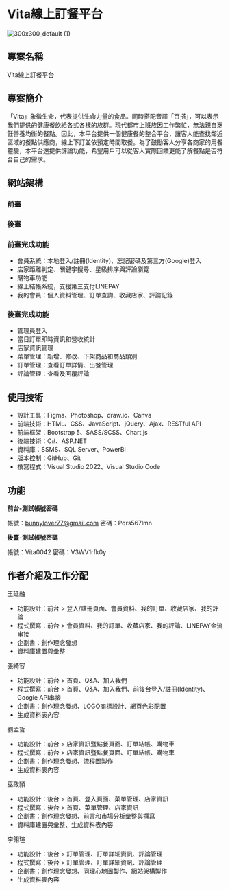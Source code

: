 # Vita線上訂餐平台

![300x300_default (1)](https://github.com/ezMarshall/msit59-vita/assets/46256884/5848b63f-b4e6-4d1e-a08c-6dc1a0adf3af)

## 專案名稱

Vita線上訂餐平台

## 專案簡介

「Vita」象徵生命，代表提供生命力量的食品。同時搭配音譯「百搭」，可以表示我們提供的健康餐飲給各式各樣的族群。現代都市上班族因工作繁忙，無法親自烹飪營養均衡的餐點。因此，本平台提供一個健康餐的整合平台，讓客人能查找鄰近區域的餐點供應商，線上下訂並依預定時間取餐。為了鼓勵客人分享各商家的用餐體驗，本平台還提供評論功能，希望用戶可以從客人實際回饋更能了解餐點是否符合自己的需求。

## 網站架構

### 前臺

### 後臺

### 前臺完成功能

- 會員系統：本地登入/註冊(Identity)、忘記密碼及第三方(Google)登入
- 店家距離判定、關鍵字搜尋、星級排序與評論瀏覽
- 購物車功能
- 線上結帳系統，支援第三支付LINEPAY
- 我的會員：個人資料管理、訂單查詢、收藏店家、評論記錄

### 後臺完成功能

- 管理員登入
- 當日訂單即時資訊和營收統計
- 店家資訊管理
- 菜單管理：新增、修改、下架商品和商品類別
- 訂單管理：查看訂單詳情、出餐管理
- 評論管理：查看及回覆評論

## 使用技術

- 設計工具：Figma、Photoshop、draw.io、Canva
- 前端技術：HTML、CSS、JavaScript、jQuery、Ajax、RESTful API
- 前端框架：Bootstrap 5、SASS/SCSS、Chart.js
- 後端技術：C#、ASP.NET
- 資料庫：SSMS、SQL Server、PowerBI
- 版本控制：GitHub、Git
- 撰寫程式：Visual Studio 2022、Visual Studio Code

## 功能

**前台-測試帳號密碼**

帳號：[bunnylover77@gmail.com](mailto:bunnylover77@gmail.com) 密碼：Pqrs567lmn

**後臺-測試帳號密碼**

帳號：Vita0042 密碼：V3WV1rfk0y

## **作者介紹及工作分配**

王延融

- 功能設計：前台 > 登入/註冊頁面、會員資料、我的訂單、收藏店家、我的評論
- 程式撰寫：前台 > 會員資料、我的訂單、收藏店家、我的評論、LINEPAY金流串接
- 企劃書：創作理念發想
- 資料庫建置與彙整

張綺容

- 功能設計：前台 > 首頁、Q&A、加入我們
- 程式撰寫：前台 > 首頁、Q&A、加入我們、前後台登入/註冊(Identity)、Google API串接
- 企劃書：創作理念發想、LOGO商標設計、網頁色彩配置
- 生成資料表內容

劉孟哲

- 功能設計：前台 > 店家資訊暨點餐頁面、訂單結帳、購物車
- 程式撰寫：前台 > 店家資訊暨點餐頁面、訂單結帳、購物車
- 企劃書：創作理念發想、流程圖製作
- 生成資料表內容

巫政頴

- 功能設計：後台 > 首頁、登入頁面、菜單管理、店家資訊
- 程式撰寫：後台 > 首頁、菜單管理、店家資訊
- 企劃書：創作理念發想、前言和市場分析彙整與撰寫
- 資料庫建置與彙整、生成資料表內容

李翎瑄

- 功能設計：後台 > 訂單管理、訂單詳細資訊、評論管理
- 程式撰寫：後台 > 訂單管理、訂單詳細資訊、評論管理
- 企劃書：創作理念發想、同理心地圖製作、網站架構製作
- 生成資料表內容
